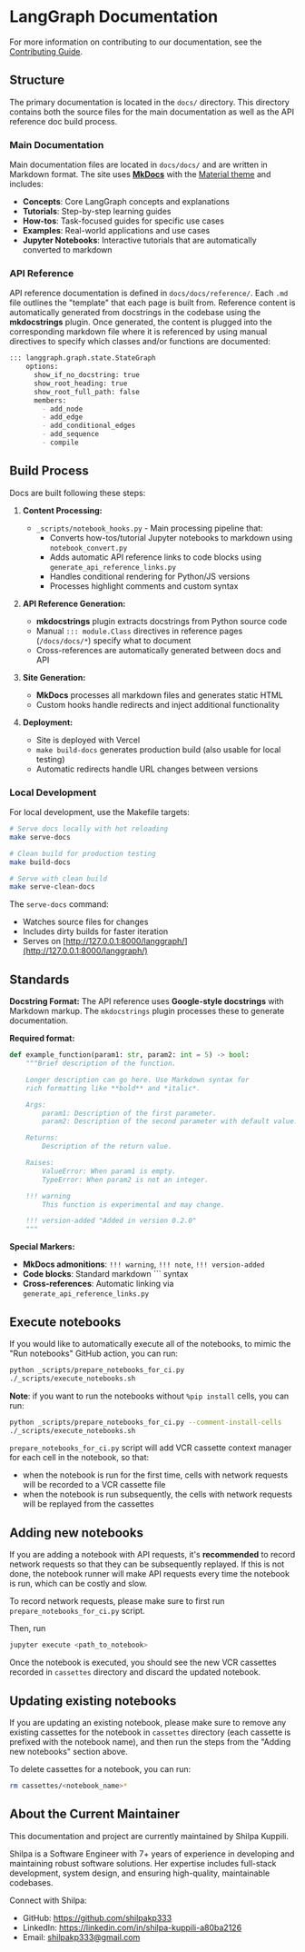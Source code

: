 # LangGraph Documentation

For more information on contributing to our documentation, see the [Contributing Guide](../CONTRIBUTING.md).

## Structure

The primary documentation is located in the `docs/` directory. This directory contains both the source files for the main documentation as well as the API reference doc build process.

### Main Documentation

Main documentation files are located in `docs/docs/` and are written in Markdown format. The site uses [**MkDocs**](https://www.mkdocs.org/) with the [Material theme](https://squidfunk.github.io/mkdocs-material/) and includes:

- **Concepts**: Core LangGraph concepts and explanations
- **Tutorials**: Step-by-step learning guides
- **How-tos**: Task-focused guides for specific use cases
- **Examples**: Real-world applications and use cases
- **Jupyter Notebooks**: Interactive tutorials that are automatically converted to markdown

### API Reference

API reference documentation is defined in `docs/docs/reference/`. Each `.md` file outlines the "template" that each page is built from. Reference content is automatically generated from docstrings in the codebase using the **mkdocstrings** plugin. Once generated, the content is plugged into the corresponding markdown file where it is referenced by using manual directives to specify which classes and/or functions are documented:

```markdown
::: langgraph.graph.state.StateGraph
    options:
      show_if_no_docstring: true
      show_root_heading: true
      show_root_full_path: false
      members:
        - add_node
        - add_edge
        - add_conditional_edges
        - add_sequence
        - compile
```

## Build Process

Docs are built following these steps:

1.  **Content Processing:**
    - `_scripts/notebook_hooks.py` - Main processing pipeline that:
      - Converts how-tos/tutorial Jupyter notebooks to markdown using `notebook_convert.py`
      - Adds automatic API reference links to code blocks using `generate_api_reference_links.py`
      - Handles conditional rendering for Python/JS versions
      - Processes highlight comments and custom syntax

2.  **API Reference Generation:**
    - **mkdocstrings** plugin extracts docstrings from Python source code
    - Manual `::: module.Class` directives in reference pages (`/docs/docs/*`) specify what to document
    - Cross-references are automatically generated between docs and API

3.  **Site Generation:**
    - **MkDocs** processes all markdown files and generates static HTML
    - Custom hooks handle redirects and inject additional functionality

4.  **Deployment:**
    - Site is deployed with Vercel
    - `make build-docs` generates production build (also usable for local testing)
    - Automatic redirects handle URL changes between versions

### Local Development

For local development, use the Makefile targets:

```bash
# Serve docs locally with hot reloading
make serve-docs

# Clean build for production testing
make build-docs

# Serve with clean build
make serve-clean-docs
```

The `serve-docs` command:

- Watches source files for changes
- Includes dirty builds for faster iteration
- Serves on [http://127.0.0.1:8000/langgraph/](http://127.0.0.1:8000/langgraph/)

## Standards

**Docstring Format:**
The API reference uses **Google-style docstrings** with Markdown markup. The `mkdocstrings` plugin processes these to generate documentation.

**Required format:**

```python
def example_function(param1: str, param2: int = 5) -> bool:
    """Brief description of the function.

    Longer description can go here. Use Markdown syntax for
    rich formatting like **bold** and *italic*.

    Args:
        param1: Description of the first parameter.
        param2: Description of the second parameter with default value.

    Returns:
        Description of the return value.

    Raises:
        ValueError: When param1 is empty.
        TypeError: When param2 is not an integer.

    !!! warning
        This function is experimental and may change.

    !!! version-added "Added in version 0.2.0"
    """
```

**Special Markers:**

- **MkDocs admonitions**: `!!! warning`, `!!! note`, `!!! version-added`
- **Code blocks**: Standard markdown ``` syntax
- **Cross-references**: Automatic linking via `generate_api_reference_links.py`

## Execute notebooks

If you would like to automatically execute all of the notebooks, to mimic the "Run notebooks" GitHub action, you can run:

```bash
python _scripts/prepare_notebooks_for_ci.py
./_scripts/execute_notebooks.sh
```

**Note**: if you want to run the notebooks without `%pip install` cells, you can run:

```bash
python _scripts/prepare_notebooks_for_ci.py --comment-install-cells
./_scripts/execute_notebooks.sh
```

`prepare_notebooks_for_ci.py` script will add VCR cassette context manager for each cell in the notebook, so that:

- when the notebook is run for the first time, cells with network requests will be recorded to a VCR cassette file
- when the notebook is run subsequently, the cells with network requests will be replayed from the cassettes

## Adding new notebooks

If you are adding a notebook with API requests, it's **recommended** to record network requests so that they can be subsequently replayed. If this is not done, the notebook runner will make API requests every time the notebook is run, which can be costly and slow.

To record network requests, please make sure to first run `prepare_notebooks_for_ci.py` script.

Then, run

```bash
jupyter execute <path_to_notebook>
```

Once the notebook is executed, you should see the new VCR cassettes recorded in `cassettes` directory and discard the updated notebook.

## Updating existing notebooks

If you are updating an existing notebook, please make sure to remove any existing cassettes for the notebook in `cassettes` directory (each cassette is prefixed with the notebook name), and then run the steps from the "Adding new notebooks" section above.

To delete cassettes for a notebook, you can run:

```bash
rm cassettes/<notebook_name>*
```

## About the Current Maintainer

This documentation and project are currently maintained by Shilpa Kuppili.

Shilpa is a Software Engineer with 7+ years of experience in developing and maintaining robust software solutions. Her expertise includes full-stack development, system design, and ensuring high-quality, maintainable codebases.

Connect with Shilpa:
- GitHub: https://github.com/shilpakp333
- LinkedIn: https://linkedin.com/in/shilpa-kuppili-a80ba2126
- Email: shilpakp333@gmail.com